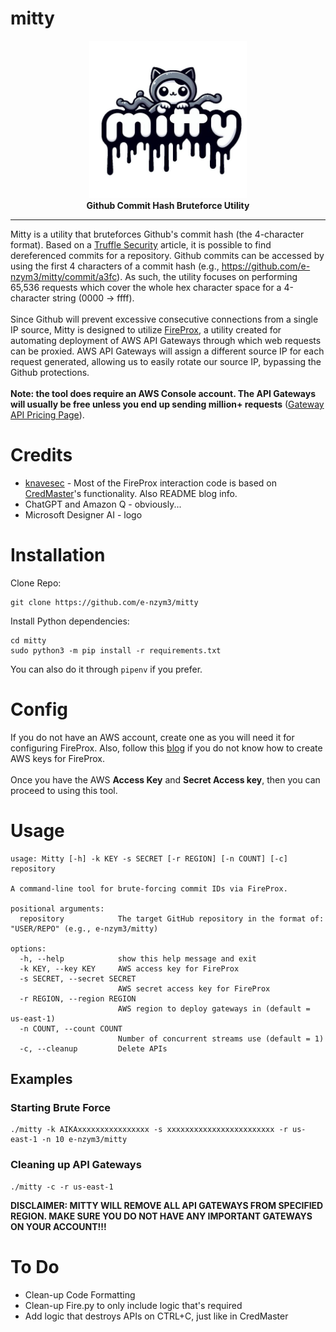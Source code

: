 # mitty
<p align="center">
  <img src="./logo.png" width="50%">
  <br>
  <b>Github Commit Hash Bruteforce Utility</b>
</p>
<hr>

Mitty is a utility that bruteforces Github's commit hash (the 4-character format). Based on a [Truffle Security](https://trufflesecurity.com/blog/anyone-can-access-deleted-and-private-repo-data-github) article, it is possible to find dereferenced commits for a repository. Github commits can be accessed by using the first 4 characters of a commit hash (e.g., https://github.com/e-nzym3/mitty/commit/a3fc). As such, the utility focuses on performing 65,536 requests which cover the whole hex character space for a 4-character string (0000 -> ffff).
<br>
<br>
Since Github will prevent excessive consecutive connections from a single IP source, Mitty is designed to utilize [FireProx](https://github.com/ustayready/fireprox), a utility created for automating deployment of AWS API Gateways through which web requests can be proxied. AWS API Gateways will assign a different source IP for each request generated, allowing us to easily rotate our source IP, bypassing the Github protections.
<br>
<br>
<b>Note: the tool does require an AWS Console account. The API Gateways will usually be free unless you end up sending million+ requests</b> ([Gateway API Pricing Page](https://aws.amazon.com/api-gateway/pricing/)).
# Credits
- [knavesec](https://github.com/knavesec) - Most of the FireProx interaction code is based on [CredMaster](https://github.com/knavesec/CredMaster)'s functionality. Also README blog info.
- ChatGPT and Amazon Q - obviously...
- Microsoft Designer AI - logo

# Installation
Clone Repo:
```console
git clone https://github.com/e-nzym3/mitty
```
Install Python dependencies:
```console
cd mitty
sudo python3 -m pip install -r requirements.txt
```
You can also do it through `pipenv` if you prefer.
# Config
If you do not have an AWS account, create one as you will need it for configuring FireProx. Also, follow this [blog](https://bond-o.medium.com/aws-pass-through-proxy-84f1f7fa4b4b) if you do not know how to create AWS keys for FireProx.
<br><br>
Once you have the AWS <b>Access Key</b> and <b>Secret Access key</b>, then you can proceed to using this tool.
# Usage
```console
usage: Mitty [-h] -k KEY -s SECRET [-r REGION] [-n COUNT] [-c] repository

A command-line tool for brute-forcing commit IDs via FireProx.

positional arguments:
  repository            The target GitHub repository in the format of: "USER/REPO" (e.g., e-nzym3/mitty)

options:
  -h, --help            show this help message and exit
  -k KEY, --key KEY     AWS access key for FireProx
  -s SECRET, --secret SECRET
                        AWS secret access key for FireProx
  -r REGION, --region REGION
                        AWS region to deploy gateways in (default = us-east-1)
  -n COUNT, --count COUNT
                        Number of concurrent streams use (default = 1)
  -c, --cleanup         Delete APIs
```
## Examples
### Starting Brute Force
```console
./mitty -k AIKAxxxxxxxxxxxxxxxx -s xxxxxxxxxxxxxxxxxxxxxxxx -r us-east-1 -n 10 e-nzym3/mitty
```
### Cleaning up API Gateways
```console
./mitty -c -r us-east-1
```
**DISCLAIMER: MITTY WILL REMOVE ALL API GATEWAYS FROM SPECIFIED REGION. MAKE SURE YOU DO NOT HAVE ANY IMPORTANT GATEWAYS ON YOUR ACCOUNT!!!**

# To Do
- Clean-up Code Formatting
- Clean-up Fire.py to only include logic that's required
- Add logic that destroys APIs on CTRL+C, just like in CredMaster
